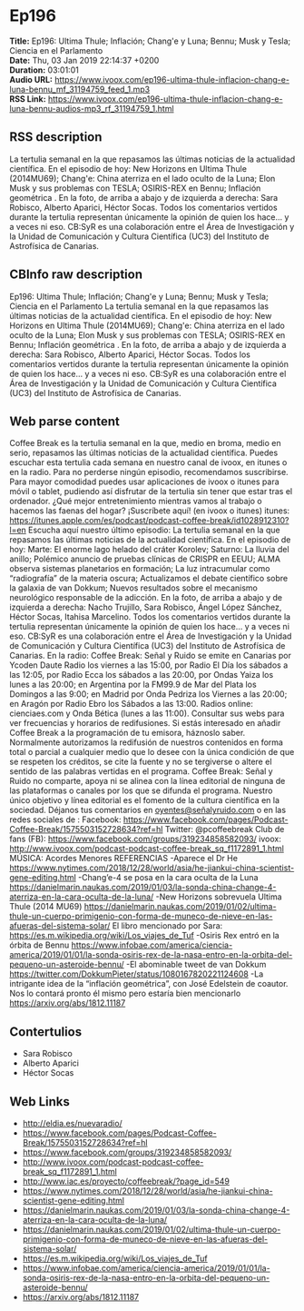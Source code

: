 # Ep196  
**Title:** Ep196: Ultima Thule; Inflación; Chang'e y Luna; Bennu; Musk y Tesla; Ciencia en el Parlamento  
**Date:** Thu, 03 Jan 2019 22:14:37 +0200  
**Duration:** 03:01:01  
**Audio URL:** https://www.ivoox.com/ep196-ultima-thule-inflacion-chang-e-luna-bennu_mf_31194759_feed_1.mp3  
**RSS Link:** https://www.ivoox.com/ep196-ultima-thule-inflacion-chang-e-luna-bennu-audios-mp3_rf_31194759_1.html  

## RSS description
La tertulia semanal en la que repasamos las últimas noticias de la actualidad científica. En el episodio de hoy: New Horizons en Ultima Thule (2014MU69); Chang'e: China aterriza en el lado oculto de la Luna; Elon Musk y sus problemas con TESLA; OSIRIS-REX en Bennu; Inflación geométrica . En la foto, de arriba a abajo y de izquierda a derecha: Sara Robisco, Alberto Aparici, Héctor Socas. Todos los comentarios vertidos durante la tertulia representan únicamente la opinión de quien los hace… y a veces ni eso. CB:SyR es una colaboración entre el Área de Investigación y la Unidad de Comunicación y Cultura Científica (UC3) del Instituto de Astrofísica de Canarias.

## CBInfo raw description
Ep196: Ultima Thule; Inflación; Chang'e y Luna; Bennu; Musk y Tesla; Ciencia en el Parlamento
La tertulia semanal en la que repasamos las últimas noticias de la actualidad científica. En el episodio de hoy: New Horizons en Ultima Thule (2014MU69); Chang'e: China aterriza en el lado oculto de la Luna; Elon Musk y sus problemas con TESLA; OSIRIS-REX en Bennu; Inflación geométrica . En la foto, de arriba a abajo y de izquierda a derecha: Sara Robisco, Alberto Aparici, Héctor Socas. Todos los comentarios vertidos durante la tertulia representan únicamente la opinión de quien los hace… y a veces ni eso. CB:SyR es una colaboración entre el Área de Investigación y la Unidad de Comunicación y Cultura Científica (UC3) del Instituto de Astrofísica de Canarias.


## Web parse content
Coffee Break es la tertulia semanal en la que, medio en broma, medio en serio, repasamos las últimas noticias de la actualidad científica. Puedes escuchar esta tertulia cada semana en nuestro canal de ivoox, en itunes o en la radio. Para no perderse ningún episodio, recomendamos suscribirse. Para mayor comodidad puedes usar aplicaciones de ivoox o itunes para móvil o tablet, pudiendo así disfrutar de la tertulia sin tener que estar tras el ordenador. ¿Qué mejor entretenimiento mientras vamos al trabajo o hacemos las faenas del hogar? ¡Suscríbete aquí! (en ivoox o itunes) itunes: https://itunes.apple.com/es/podcast/podcast-coffee-break/id1028912310?l=en Escucha aquí nuestro último episodio: La tertulia semanal en la que repasamos las últimas noticias de la actualidad científica. En el episodio de hoy: Marte: El enorme lago helado del cráter Korolev; Saturno: La lluvia del anillo; Polémico anuncio de pruebas clínicas de CRISPR en EEUU; ALMA observa sistemas planetarios en formación; La luz intracumular como “radiografía” de la materia oscura; Actualizamos el debate científico sobre la galaxia de van Dokkum; Nuevos resultados sobre el mecanismo neurológico responsable de la adicción. En la foto, de arriba a abajo y de izquierda a derecha: Nacho Trujillo, Sara Robisco, Ángel López Sánchez, Héctor Socas, Itahisa Marcelino. Todos los comentarios vertidos durante la tertulia representan únicamente la opinión de quien los hace… y a veces ni eso. CB:SyR es una colaboración entre el Área de Investigación y la Unidad de Comunicación y Cultura Científica (UC3) del Instituto de Astrofísica de Canarias. En la radio: Coffee Break: Señal y Ruido se emite en Canarias por Ycoden Daute Radio los viernes a las 15:00, por Radio El Día los sábados a las 12:05, por Radio Ecca los sábados a las 20:00, por Ondas Yaiza los lunes a las 20:00; en Argentina por la FM99.9 de Mar del Plata los Domingos a las 9:00; en Madrid por Onda Pedriza los Viernes a las 20:00; en Aragón por Radio Ebro los Sábados a las 13:00. Radios online: cienciaes.com y Onda Bética (lunes a las 11:00). Consultar sus webs para ver frecuencias y horarios de redifusiones. Si estás interesado en añadir Coffee Break a la programación de tu emisora, háznoslo saber. Normalmente autorizamos la redifusión de nuestros contenidos en forma total o parcial a cualquier medio que lo desee con la única condición de que se respeten los créditos, se cite la fuente y no se tergiverse o altere el sentido de las palabras vertidas en el programa. Coffee Break: Señal y Ruido no comparte, apoya ni se alinea con la línea editorial de ninguna de las plataformas o canales por los que se difunda el programa. Nuestro único objetivo y línea editorial es el fomento de la cultura científica en la sociedad. Déjanos tus comentarios en oyentes@señalyruido.com o en las redes sociales de : Facebook: https://www.facebook.com/pages/Podcast-Coffee-Break/1575503152728634?ref=hl Twitter: @pcoffeebreak Club de fans (FB): https://www.facebook.com/groups/319234858582093/ ivoox: http://www.ivoox.com/podcast-podcast-coffee-break_sq_f1172891_1.html MÚSICA: Acordes Menores REFERENCIAS -Aparece el Dr He https://www.nytimes.com/2018/12/28/world/asia/he-jiankui-china-scientist-gene-editing.html -Chang’e-4 se posa en la cara oculta de la Luna https://danielmarin.naukas.com/2019/01/03/la-sonda-china-change-4-aterriza-en-la-cara-oculta-de-la-luna/ -New Horizons sobrevuela Ultima Thule (2014 MU69) https://danielmarin.naukas.com/2019/01/02/ultima-thule-un-cuerpo-primigenio-con-forma-de-muneco-de-nieve-en-las-afueras-del-sistema-solar/ El libro mencionado por Sara: https://es.m.wikipedia.org/wiki/Los_viajes_de_Tuf -Osiris Rex entró en la órbita de Bennu https://www.infobae.com/america/ciencia-america/2019/01/01/la-sonda-osiris-rex-de-la-nasa-entro-en-la-orbita-del-pequeno-un-asteroide-bennu/ -El abominable tweet de van Dokkum https://twitter.com/DokkumPieter/status/1080167820221124608 -La intrigante idea de la “inflación geométrica”, con José Edelstein de coautor. Nos lo contará pronto él mismo pero estaría bien mencionarlo https://arxiv.org/abs/1812.11187

## Contertulios
- Sara Robisco
- Alberto Aparici
- Héctor Socas
## Web Links
- http://eldia.es/nuevaradio/
- https://www.facebook.com/pages/Podcast-Coffee-Break/1575503152728634?ref=hl
- https://www.facebook.com/groups/319234858582093/
- http://www.ivoox.com/podcast-podcast-coffee-break_sq_f1172891_1.html
- http://www.iac.es/proyecto/coffeebreak/?page_id=549
- https://www.nytimes.com/2018/12/28/world/asia/he-jiankui-china-scientist-gene-editing.html
- https://danielmarin.naukas.com/2019/01/03/la-sonda-china-change-4-aterriza-en-la-cara-oculta-de-la-luna/
- https://danielmarin.naukas.com/2019/01/02/ultima-thule-un-cuerpo-primigenio-con-forma-de-muneco-de-nieve-en-las-afueras-del-sistema-solar/
- https://es.m.wikipedia.org/wiki/Los_viajes_de_Tuf
- https://www.infobae.com/america/ciencia-america/2019/01/01/la-sonda-osiris-rex-de-la-nasa-entro-en-la-orbita-del-pequeno-un-asteroide-bennu/
- https://arxiv.org/abs/1812.11187